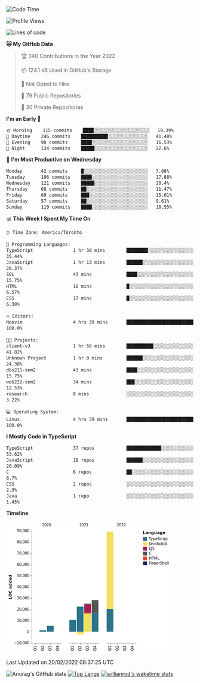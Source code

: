 <!--START_SECTION:waka-->
![Code Time](http://img.shields.io/badge/Code%20Time-154%20hrs%2015%20mins-blue)

![Profile Views](http://img.shields.io/badge/Profile%20Views-17-blue)

![Lines of code](https://img.shields.io/badge/From%20Hello%20World%20I%27ve%20Written-180%20Thousand%20lines%20of%20code-blue)

**🐱 My GitHub Data** 

> 🏆 340 Contributions in the Year 2022
 > 
> 📦 124.1 kB Used in GitHub's Storage 
 > 
> 🚫 Not Opted to Hire
 > 
> 📜 79 Public Repositories 
 > 
> 🔑 30 Private Repositories  
 > 
**I'm an Early 🐤** 

```text
🌞 Morning    115 commits    ████░░░░░░░░░░░░░░░░░░░░░   19.39% 
🌆 Daytime    246 commits    ██████████░░░░░░░░░░░░░░░   41.48% 
🌃 Evening    98 commits     ████░░░░░░░░░░░░░░░░░░░░░   16.53% 
🌙 Night      134 commits    █████░░░░░░░░░░░░░░░░░░░░   22.6%

```
📅 **I'm Most Productive on Wednesday** 

```text
Monday       42 commits     █░░░░░░░░░░░░░░░░░░░░░░░░   7.08% 
Tuesday      106 commits    ████░░░░░░░░░░░░░░░░░░░░░   17.88% 
Wednesday    121 commits    █████░░░░░░░░░░░░░░░░░░░░   20.4% 
Thursday     68 commits     ██░░░░░░░░░░░░░░░░░░░░░░░   11.47% 
Friday       89 commits     ███░░░░░░░░░░░░░░░░░░░░░░   15.01% 
Saturday     57 commits     ██░░░░░░░░░░░░░░░░░░░░░░░   9.61% 
Sunday       110 commits    ████░░░░░░░░░░░░░░░░░░░░░   18.55%

```


📊 **This Week I Spent My Time On** 

```text
⌚︎ Time Zone: America/Toronto

💬 Programming Languages: 
TypeScript               1 hr 38 mins        ████████░░░░░░░░░░░░░░░░░   35.44% 
JavaScript               1 hr 13 mins        ██████░░░░░░░░░░░░░░░░░░░   26.37% 
SQL                      43 mins             ████░░░░░░░░░░░░░░░░░░░░░   15.75% 
HTML                     18 mins             █░░░░░░░░░░░░░░░░░░░░░░░░   6.57% 
CSS                      17 mins             █░░░░░░░░░░░░░░░░░░░░░░░░   6.38%

🔥 Editors: 
Neovim                   4 hrs 39 mins       █████████████████████████   100.0%

🐱‍💻 Projects: 
client-v3                1 hr 56 mins        ██████████░░░░░░░░░░░░░░░   41.82% 
Unknown Project          1 hr 8 mins         ██████░░░░░░░░░░░░░░░░░░░   24.38% 
dbs211-sem2              43 mins             ████░░░░░░░░░░░░░░░░░░░░░   15.75% 
web222-sem2              34 mins             ███░░░░░░░░░░░░░░░░░░░░░░   12.53% 
research                 8 mins              ░░░░░░░░░░░░░░░░░░░░░░░░░   3.22%

💻 Operating System: 
Linux                    4 hrs 39 mins       █████████████████████████   100.0%

```

**I Mostly Code in TypeScript** 

```text
TypeScript               37 repos            █████████████░░░░░░░░░░░░   53.62% 
JavaScript               18 repos            ██████░░░░░░░░░░░░░░░░░░░   26.09% 
C                        6 repos             ██░░░░░░░░░░░░░░░░░░░░░░░   8.7% 
CSS                      2 repos             ░░░░░░░░░░░░░░░░░░░░░░░░░   2.9% 
Java                     1 repo              ░░░░░░░░░░░░░░░░░░░░░░░░░   1.45%

```


**Timeline**

![Chart not found](https://raw.githubusercontent.com/wise-introvert/wise-introvert/master/charts/bar_graph.png) 


 Last Updated on 20/02/2022 08:37:25 UTC
<!--END_SECTION:waka-->

![Anurag's GitHub stats](https://github-readme-stats.vercel.app/api?username=wise-introvert&count_private=true&show_icons=true)
[![Top Langs](https://github-readme-stats.vercel.app/api/top-langs/?username=wise-introvert&langs_count=10)](https://github.com/anuraghazra/github-readme-stats)
[![willianrod's wakatime stats](https://github-readme-stats.vercel.app/api/wakatime?username=wiseintrovert)](https://github.com/anuraghazra/github-readme-stats)
